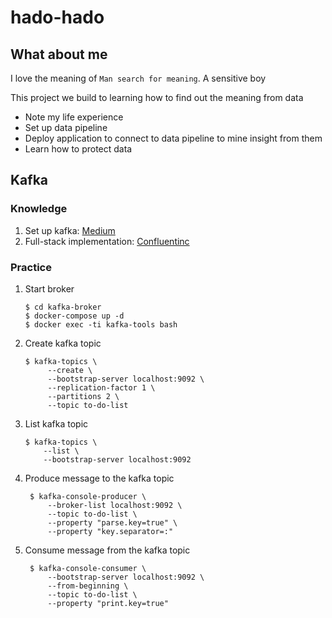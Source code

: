 # hado-hado

## What about me
I love the meaning of `Man search for meaning`. A sensitive boy

This project we build to learning how to find out the meaning from data 
- Note my life experience
- Set up data pipeline
- Deploy application to connect to data pipeline to mine insight from them
- Learn how to protect data



## Kafka
### Knowledge
1. Set up kafka: [Medium](https://medium.com/better-programming/your-local-event-driven-environment-using-dockerised-kafka-cluster-6e84af09cd95)
2. Full-stack implementation: [Confluentinc](https://github.com/confluentinc/examples/blob/5.4.0-post/cp-all-in-one/docker-compose.yml)
### Practice
1. Start broker
   ```
   $ cd kafka-broker
   $ docker-compose up -d
   $ docker exec -ti kafka-tools bash
   ```
2. Create kafka topic
   ```
   $ kafka-topics \
        --create \
        --bootstrap-server localhost:9092 \
        --replication-factor 1 \
        --partitions 2 \
        --topic to-do-list
   ```
3. List kafka topic
    ```
    $ kafka-topics \
        --list \
        --bootstrap-server localhost:9092
    ```
4. Produce message to the kafka topic
   ```
    $ kafka-console-producer \
        --broker-list localhost:9092 \
        --topic to-do-list \
        --property "parse.key=true" \
        --property "key.separator=:"
   ```
5. Consume message from the kafka topic
   ```
    $ kafka-console-consumer \
        --bootstrap-server localhost:9092 \
        --from-beginning \
        --topic to-do-list \
        --property "print.key=true"
   ```

